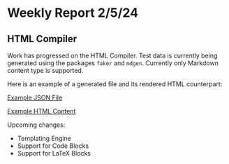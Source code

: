 # Weekly Report 2/5/24

## HTML Compiler

Work has progressed on the HTML Compiler. 
Test data is currently being generated using the packages `faker` and `mdgen`.
Currently only Markdown content type is supported.

Here is an example of a generated file and its rendered HTML counterpart:

[Example JSON File](week2-example.json)

[Example HTML Content](week2-example.html)

Upcoming changes:

- Templating Engine
- Support for Code Blocks
- Support for LaTeX Blocks
